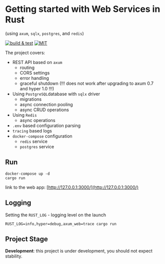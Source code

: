 # Getting started with Web Services in Rust

(using `axum`, `sqlx`, `postgres`, and `redis`)

[![build & test](https://github.com/sheroz/axum-web/actions/workflows/ci.yml/badge.svg)](https://github.com/sheroz/axum-web/actions/workflows/ci.yml)
[![MIT](https://img.shields.io/github/license/sheroz/axum-web)](https://github.com/sheroz/axum-web/tree/main/LICENSE)

The project covers:

- REST API based on `axum`
  - routing
  - CORS settings
  - error handling
  - graceful shutdown (!!! does not work after upgrading to axum 0.7 and hyper 1.0 !!!)
- Using `PostgreSQL`database with `sqlx` driver
  - migrations
  - async connection pooling
  - async CRUD operations
- Using `Redis`
  - async operations
- `.env` based configuration parsing
- `tracing` based logs
- `docker-compose` configuration
  - `redis` service
  - `postgres` service

## Run

```text
docker-compose up -d
cargo run
```

link to the web app: [http://127.0.0.1:3000/](http://127.0.0.1:3000/)

## Logging

Setting the `RUST_LOG` - logging level on the launch

```text
RUST_LOG=info,hyper=debug,axum_web=trace cargo run
```

## Project Stage

**Development**: this project is under development, you should not expect stability.
